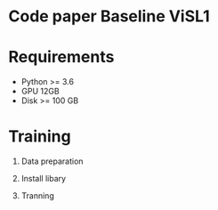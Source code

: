# Code paper Baseline ViSL1
# Requirements
- Python >= 3.6
- GPU 12GB
- Disk >= 100 GB
# Training
1. Data preparation
   
2. Install libary
3. Tranning
